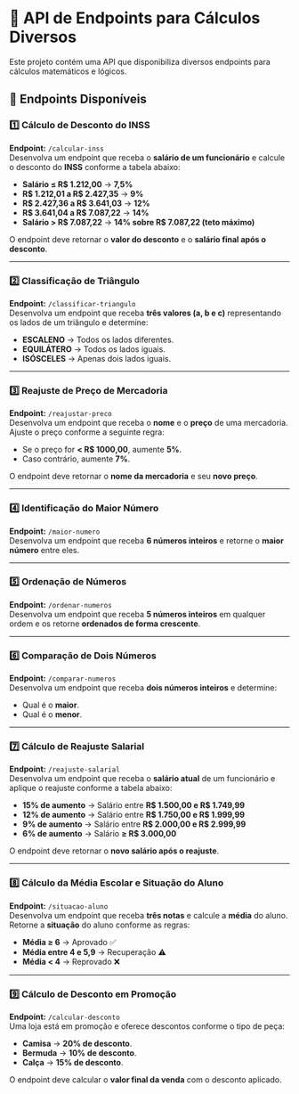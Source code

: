 # 📌 API de Endpoints para Cálculos Diversos

Este projeto contém uma API que disponibiliza diversos endpoints para cálculos matemáticos e lógicos.

## 🚀 Endpoints Disponíveis

### 1️⃣ Cálculo de Desconto do INSS
**Endpoint:** `/calcular-inss`  
Desenvolva um endpoint que receba o **salário de um funcionário** e calcule o desconto do **INSS** conforme a tabela abaixo:

- **Salário ≤ R$ 1.212,00** → **7,5%**
- **R$ 1.212,01 a R$ 2.427,35** → **9%**
- **R$ 2.427,36 a R$ 3.641,03** → **12%**
- **R$ 3.641,04 a R$ 7.087,22** → **14%**
- **Salário > R$ 7.087,22** → **14% sobre R$ 7.087,22 (teto máximo)**

O endpoint deve retornar o **valor do desconto** e o **salário final após o desconto**.

---

### 2️⃣ Classificação de Triângulo
**Endpoint:** `/classificar-triangulo`  
Desenvolva um endpoint que receba **três valores (a, b e c)** representando os lados de um triângulo e determine:

- **ESCALENO** → Todos os lados diferentes.
- **EQUILÁTERO** → Todos os lados iguais.
- **ISÓSCELES** → Apenas dois lados iguais.

---

### 3️⃣ Reajuste de Preço de Mercadoria
**Endpoint:** `/reajustar-preco`  
Desenvolva um endpoint que receba o **nome** e o **preço** de uma mercadoria.  
Ajuste o preço conforme a seguinte regra:

- Se o preço for **< R$ 1000,00**, aumente **5%**.
- Caso contrário, aumente **7%**.

O endpoint deve retornar o **nome da mercadoria** e seu **novo preço**.

---

### 4️⃣ Identificação do Maior Número
**Endpoint:** `/maior-numero`  
Desenvolva um endpoint que receba **6 números inteiros** e retorne o **maior número** entre eles.

---

### 5️⃣ Ordenação de Números
**Endpoint:** `/ordenar-numeros`  
Desenvolva um endpoint que receba **5 números inteiros** em qualquer ordem e os retorne **ordenados de forma crescente**.

---

### 6️⃣ Comparação de Dois Números
**Endpoint:** `/comparar-numeros`  
Desenvolva um endpoint que receba **dois números inteiros** e determine:

- Qual é o **maior**.
- Qual é o **menor**.

---

### 7️⃣ Cálculo de Reajuste Salarial
**Endpoint:** `/reajuste-salarial`  
Desenvolva um endpoint que receba o **salário atual** de um funcionário e aplique o reajuste conforme a tabela abaixo:

- **15% de aumento** → Salário entre **R$ 1.500,00 e R$ 1.749,99**
- **12% de aumento** → Salário entre **R$ 1.750,00 e R$ 1.999,99**
- **9% de aumento** → Salário entre **R$ 2.000,00 e R$ 2.999,99**
- **6% de aumento** → Salário **≥ R$ 3.000,00**

O endpoint deve retornar o **novo salário após o reajuste**.

---

### 8️⃣ Cálculo da Média Escolar e Situação do Aluno
**Endpoint:** `/situacao-aluno`  
Desenvolva um endpoint que receba **três notas** e calcule a **média** do aluno.  
Retorne a **situação** do aluno conforme as regras:

- **Média ≥ 6** → Aprovado ✅  
- **Média entre 4 e 5,9** → Recuperação ⚠️  
- **Média < 4** → Reprovado ❌  

---

### 9️⃣ Cálculo de Desconto em Promoção
**Endpoint:** `/calcular-desconto`  
Uma loja está em promoção e oferece descontos conforme o tipo de peça:  

- **Camisa** → **20% de desconto**.
- **Bermuda** → **10% de desconto**.
- **Calça** → **15% de desconto**.

O endpoint deve calcular o **valor final da venda** com o desconto aplicado.
